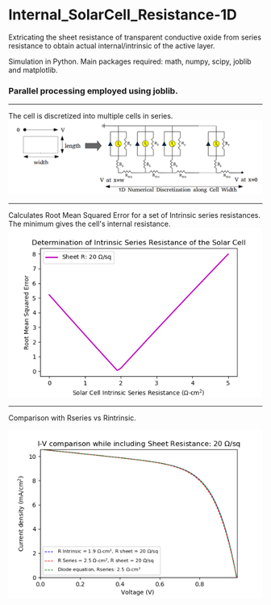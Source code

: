 # Internal_SolarCell_Resistance-1D
Extricating the sheet resistance of transparent conductive oxide from series resistance to obtain actual internal/intrinsic of the active layer.

Simulation in Python. Main packages required: math, numpy, scipy, joblib and matplotlib.

### Parallel processing employed using joblib.

-----
The cell is discretized into multiple cells in series.
![Schematic](Schematic.png)

-----
Calculates Root Mean Squared Error for a set of Intrinsic series resistances. The minimum gives the cell's internal resistance.
![RMSE](RMSerror_vs_Rintrinsic.png)

-----
Comparison with Rseries vs Rintrinsic.

![plot](IV_RintrinsicDetermination_v3.png)
